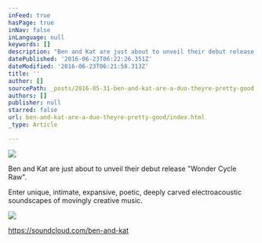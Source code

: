 ```yaml
---
inFeed: true
hasPage: true
inNav: false
inLanguage: null
keywords: []
description: "Ben and Kat are just about to unveil their debut release \"Wonder Cycle Raw\".\_"
datePublished: '2016-06-23T06:22:26.351Z'
dateModified: '2016-06-23T06:21:58.313Z'
title: ''
author: []
sourcePath: _posts/2016-05-31-ben-and-kat-are-a-duo-theyre-pretty-good.md
authors: []
publisher: null
starred: false
url: ben-and-kat-are-a-duo-theyre-pretty-good/index.html
_type: Article

---
```

![](https://the-grid-user-content.s3-us-west-2.amazonaws.com/f8791b00-a164-4d49-86e7-7ed438f077ac.jpg)

Ben and Kat are just about to unveil their debut release "Wonder Cycle Raw". 

Enter unique, intimate, expansive, poetic, deeply carved electroacoustic soundscapes of movingly creative music.

![](https://the-grid-user-content.s3-us-west-2.amazonaws.com/41698c2c-7928-4e5a-b32f-84a1f75c44ab.jpg)

https://soundcloud.com/ben-and-kat